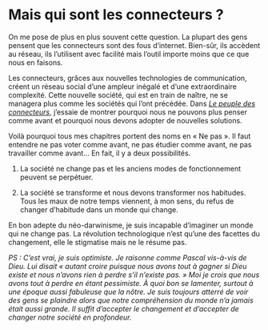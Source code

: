 # Mais qui sont les connecteurs ?

On me pose de plus en plus souvent cette question. La plupart des gens pensent que les connecteurs sont des fous d’internet. Bien-sûr, ils accèdent au réseau, ils l’utilisent avec facilité mais l’outil importe moins que ce que nous en faisons.

Les connecteurs, grâces aux nouvelles technologies de communication, créent un réseau social d’une ampleur inégalé et d’une extraordinaire complexité. Cette nouvelle société, qui est en train de naître, ne se managera plus comme les sociétés qui l’ont précédée. Dans [*Le peuple des connecteurs*](https://tcrouzet.com/le-peuple-des-connecteurs/), j’essaie de montrer pourquoi nous ne pouvons plus penser comme avant et pourquoi nous devons adopter de nouvelles solutions.

Voilà pourquoi tous mes chapitres portent des noms en « Ne pas ». Il faut entendre ne pas voter comme avant, ne pas étudier comme avant, ne pas travailler comme avant… En fait, il y a deux possibilités.

1. La société ne change pas et les anciens modes de fonctionnement peuvent se perpétuer.

2. La société se transforme et nous devons transformer nos habitudes. Tous les maux de notre temps viennent, à mon sens, du refus de changer d’habitude dans un monde qui change.

En bon adepte du néo-darwinisme, je suis incapable d’imaginer un monde qui ne change pas. La révolution technologique n’est qu’une des facettes du changement, elle le stigmatise mais ne le résume pas.

*PS : C’est vrai, je suis optimiste. Je raisonne comme Pascal vis-à-vis de Dieu. Lui disait « autant croire puisque nous avons tout à gagner si Dieu existe et nous n’avons rien à perdre s’il n’existe pas. » Moi je crois que nous avons tout à perdre en étant pessimiste. À quoi bon se lamenter, surtout à une époque aussi fabuleuse que la nôtre. Je suis toujours atterré de voir des gens se plaindre alors que notre compréhension du monde n’a jamais était aussi grande. Il suffit d’accepter le changement et d’accepter de changer notre société en profondeur.*